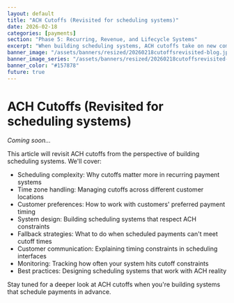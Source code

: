 ```yaml
---
layout: default
title: "ACH Cutoffs (Revisited for scheduling systems)"
date: 2026-02-18
categories: [payments]
section: "Phase 5: Recurring, Revenue, and Lifecycle Systems"
excerpt: "When building scheduling systems, ACH cutoffs take on new complexity. Learn how to design systems that work around these timing constraints."
banner_image: "/assets/banners/resized/20260218cutoffsrevisited-blog.jpg"
banner_image_series: "/assets/banners/resized/20260218cutoffsrevisited-series.jpg"
banner_color: "#157878"
future: true
---
```


# ACH Cutoffs (Revisited for scheduling systems)

*Coming soon...*

This article will revisit ACH cutoffs from the perspective of building scheduling systems. We'll cover:

- Scheduling complexity: Why cutoffs matter more in recurring payment systems
- Time zone handling: Managing cutoffs across different customer locations
- Customer preferences: How to work with customers' preferred payment timing
- System design: Building scheduling systems that respect ACH constraints
- Fallback strategies: What to do when scheduled payments can't meet cutoff times
- Customer communication: Explaining timing constraints in scheduling interfaces
- Monitoring: Tracking how often your system hits cutoff constraints
- Best practices: Designing scheduling systems that work with ACH reality

Stay tuned for a deeper look at ACH cutoffs when you're building systems that schedule payments in advance.

